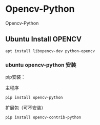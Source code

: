 # Opencv-Python
Opencv-Python


## Ubuntu Install OPENCV

```
apt install libopencv-dev python-opencv
```



###  ubuntu opencv-python 安装


pip安装：

主程序
```
pip install opencv-python
```
扩展包（可不安装）
```
pip install opencv-contrib-python
```

